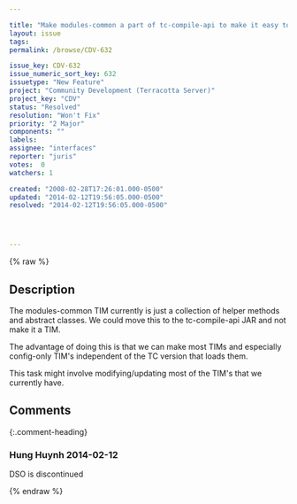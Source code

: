 ```yaml
---

title: "Make modules-common a part of tc-compile-api to make it easy to decouple most TIM's from TC version"
layout: issue
tags: 
permalink: /browse/CDV-632

issue_key: CDV-632
issue_numeric_sort_key: 632
issuetype: "New Feature"
project: "Community Development (Terracotta Server)"
project_key: "CDV"
status: "Resolved"
resolution: "Won't Fix"
priority: "2 Major"
components: ""
labels: 
assignee: "interfaces"
reporter: "juris"
votes:  0
watchers: 1

created: "2008-02-28T17:26:01.000-0500"
updated: "2014-02-12T19:56:05.000-0500"
resolved: "2014-02-12T19:56:05.000-0500"




---
```


{% raw %}

## Description

<div markdown="1" class="description">

The modules-common TIM currently is just a collection of helper methods and abstract classes. We could move this to the tc-compile-api JAR and not make it a TIM.

The advantage of doing this is that we can make most TIMs and especially config-only TIM's independent of the TC version that loads them.

This task might involve modifying/updating most of the TIM's that we currently have.

</div>

## Comments


{:.comment-heading}
### **Hung Huynh** <span class="date">2014-02-12</span>

<div markdown="1" class="comment">

DSO is discontinued

</div>



{% endraw %}
